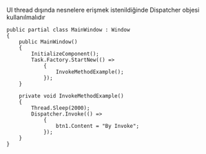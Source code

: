 UI thread dışında nesnelere erişmek istenildiğinde Dispatcher objesi kullanılmalıdır

````
public partial class MainWindow : Window
{
    public MainWindow()
    {
        InitializeComponent();
        Task.Factory.StartNew(() =>
            {
                InvokeMethodExample();
            });
    }
 
    private void InvokeMethodExample()
    {
        Thread.Sleep(2000);
        Dispatcher.Invoke(() =>
            {
                btn1.Content = "By Invoke";
            });
    }
}
````
